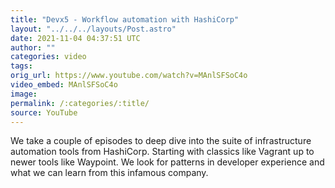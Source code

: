 ```yaml
---
title: "Devx5 - Workflow automation with HashiCorp"
layout: "../../../layouts/Post.astro"
date: 2021-11-04 04:37:51 UTC
author: ""
categories: video
tags: 
orig_url: https://www.youtube.com/watch?v=MAnlSFSoC4o
video_embed: MAnlSFSoC4o
image:
permalink: /:categories/:title/
source: YouTube
---
```

We take a couple of episodes to deep dive into the suite of infrastructure automation tools from HashiCorp. Starting with classics like Vagrant up to newer tools like Waypoint. We look for patterns in developer experience and what we can learn from this infamous company.